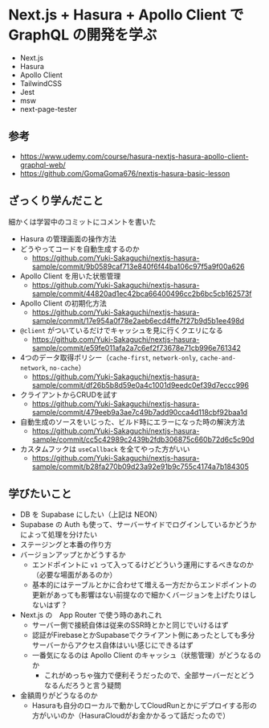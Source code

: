 # Next.js + Hasura + Apollo Client で GraphQL の開発を学ぶ

- Next.js
- Hasura
- Apollo Client
- TailwindCSS
- Jest
- msw
- next-page-tester

## 参考
- https://www.udemy.com/course/hasura-nextjs-hasura-apollo-client-graphql-web/
- https://github.com/GomaGoma676/nextjs-hasura-basic-lesson

## ざっくり学んだこと

細かくは学習中のコミットにコメントを書いた

- Hasura の管理画面の操作方法
- どうやってコードを自動生成するのか
  - https://github.com/Yuki-Sakaguchi/nextjs-hasura-sample/commit/9b0589caf713e840f6f44ba106c97f5a9f00a626
- Apollo Client を用いた状態管理
  - https://github.com/Yuki-Sakaguchi/nextjs-hasura-sample/commit/44820ad1ec42bca66400496cc2b6bc5cb162573f
- Apollo Client の初期化方法
  - https://github.com/Yuki-Sakaguchi/nextjs-hasura-sample/commit/17e954a0f78e2aeb6ecd4ffe7f27b9d5b1ee498d
- `@client` がついているだけでキャッシュを見に行くクエリになる
  - https://github.com/Yuki-Sakaguchi/nextjs-hasura-sample/commit/e59fe011afa2a7c6ef2f73678e71cb996e761342
- 4つのデータ取得ポリシー（`cache-first`, `network-only`, `cache-and-network`, `no-cache`）
  - https://github.com/Yuki-Sakaguchi/nextjs-hasura-sample/commit/df26b5b8d59e0a4c1001d9eedc0ef39d7eccc996
- クライアントからCRUDを試す
  - https://github.com/Yuki-Sakaguchi/nextjs-hasura-sample/commit/479eeb9a3ae7c49b7add90cca4d118cbf92baa1d
- 自動生成のソースをいじった、ビルド時にエラーになった時の解決方法
  - https://github.com/Yuki-Sakaguchi/nextjs-hasura-sample/commit/cc5c42989c2439b2fdb306875c660b72d6c5c90d
- カスタムフックは `useCallback` を全てやった方がいい
  - https://github.com/Yuki-Sakaguchi/nextjs-hasura-sample/commit/b28fa270b09d23a92e91b9c755c4174a7b184305
 
## 学びたいこと
- DB を Supabase にしたい（上記は NEON）
- Supabase の Auth も使って、サーバーサイドでログインしているかどうかによって処理を分けたい
- ステージングと本番の作り方
- バージョンアップとかどうするか
  - エンドポイントに `v1` って入ってるけどどういう運用にするべきなのか（必要な場面があるのか）
  - 基本的にはテーブルとかに合わせて増える一方だからエンドポイントの更新があっても影響はない前提なので細かくバージョンを上げたりはしないはず？
- Next.js の　App Router で使う時のあれこれ
  - サーバー側で接続自体は従来のSSR時とかと同じでいけるはず
  - 認証がFirebaseとかSupabaseでクライアント側にあったとしても多分サーバーからアクセス自体はいい感じにできるはず
  - 一番気になるのは Apollo Client のキャッシュ（状態管理）がどうなるのか
    - これがめっちゃ強力で便利そうだったので、全部サーバーだとどうなるんだろうと言う疑問
- 金額周りがどうなるのか
  - Hasuraも自分のローカルで動かしてCloudRunとかにデプロイする形の方がいいのか（HasuraCloudがお金かかるって話だったので）
